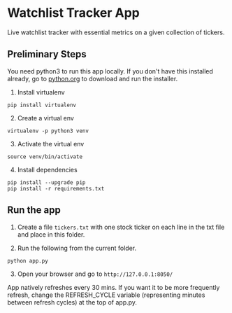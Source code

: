 # Watchlist Tracker App

Live watchlist tracker with essential metrics on a given collection of tickers.

## Preliminary Steps

You need python3 to run this app locally. If you don't have this installed already, go to [python.org](https://www.python.org/downloads/macos/) to download and run the installer. 

1. Install virtualenv

```
pip install virtualenv
```

2. Create a virtual env

```
virtualenv -p python3 venv
```

3. Activate the virtual env

```
source venv/bin/activate
```

4. Install dependencies

```
pip install --upgrade pip
pip install -r requirements.txt
```

## Run the app

1. Create a file `tickers.txt` with one stock ticker on each line in the txt file and place in this folder.

2. Run the following from the current folder.
```
python app.py
```

3. Open your browser and go to `http://127.0.0.1:8050/`

App natively refreshes every 30 mins. If you want it to be more frequently refresh, change the REFRESH_CYCLE variable (representing minutes between refresh cycles) at the top of app.py.





